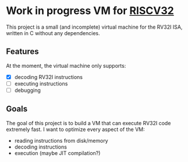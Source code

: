 # Work in progress VM for [RISCV32](https://riscv.org/)

This project is a small (and incomplete) virtual machine for the RV32I ISA, written in C without any dependencies.

## Features

At the moment, the virtual machine only supports:

 - [x] decoding RV32I instructions
 - [ ] executing instructions
 - [ ] debugging

## Goals

The goal of this project is to build a VM that can execute RV32I code extremely fast. I want to optimize every aspect of the VM:

 - reading instructions from disk/memory
 - decoding instructions
 - execution (maybe JIT compilation?)

